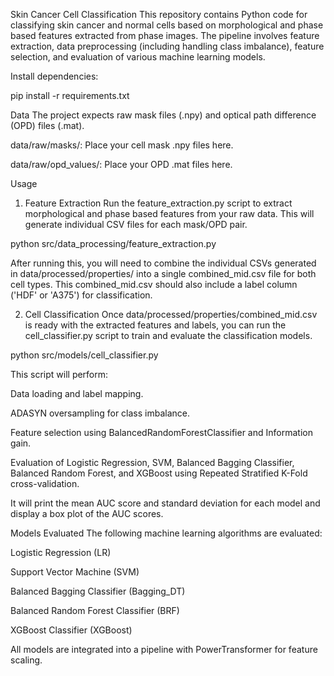 Skin Cancer Cell Classification
This repository contains Python code for classifying skin cancer and normal cells based on morphological and phase based features extracted from phase images. The pipeline involves feature extraction, data preprocessing (including handling class imbalance), feature selection, and evaluation of various machine learning models.

<!-- Project Structure
skin_cancer_classification/
├── src/
│   ├── data_processing/
│   │   └── feature_extraction.py   # Functions for extracting cell properties
│   ├── models/
│   │   └── cell_classifier.py      # ML model training and evaluation pipeline
│   └── utils/
│       └── metrics.py              # Utility functions and custom metrics (placeholders for now)
├── data/
│   ├── raw/                        # Directory for raw mask (.npy) and OPD (.mat) files
│   │   ├── masks/
│   │   └── opd_values/
│   └── processed/                  # Directory for processed data (e.g., combined_mid.csv)
│       └── properties/
├── .gitignore                      # Specifies intentionally untracked files to ignore
├── README.md                       # This file
├── requirements.txt                # Python dependencies
└── LICENSE                         # Project license (e.g., MIT, Apache 2.0) -->

Install dependencies:

pip install -r requirements.txt

Data
The project expects raw mask files (.npy) and optical path difference (OPD) files (.mat).

data/raw/masks/: Place your cell mask .npy files here.

data/raw/opd_values/: Place your OPD .mat files here.

Usage
1. Feature Extraction
Run the feature_extraction.py script to extract morphological and phase based features from your raw data. This will generate individual CSV files for each mask/OPD pair.

python src/data_processing/feature_extraction.py

After running this, you will need to combine the individual CSVs generated in data/processed/properties/ into a single combined_mid.csv file for both cell types. This combined_mid.csv should also include a label column ('HDF' or 'A375') for classification.

2. Cell Classification
Once data/processed/properties/combined_mid.csv is ready with the extracted features and labels, you can run the cell_classifier.py script to train and evaluate the classification models.

python src/models/cell_classifier.py

This script will perform:

Data loading and label mapping.

ADASYN oversampling for class imbalance.

Feature selection using BalancedRandomForestClassifier and Information gain.

Evaluation of Logistic Regression, SVM, Balanced Bagging Classifier, Balanced Random Forest, and XGBoost using Repeated Stratified K-Fold cross-validation.

It will print the mean AUC score and standard deviation for each model and display a box plot of the AUC scores.

Models Evaluated
The following machine learning algorithms are evaluated:

Logistic Regression (LR)

Support Vector Machine (SVM)

Balanced Bagging Classifier (Bagging_DT)

Balanced Random Forest Classifier (BRF)

XGBoost Classifier (XGBoost)

All models are integrated into a pipeline with PowerTransformer for feature scaling.
